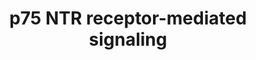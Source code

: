 ---
annotations:
- type: Pathway Ontology
  value: nerve growth factor signaling pathway
authors:
- ReactomeTeam
- DeSl
- Marvin M2
- Eweitz
description: Besides signalling through the tyrosine kinase receptors TRK A, B, and
  C, the mature neurotrophins NGF, BDNF, and NT3/4 signal through their common receptor
  p75NTR. NGF binding to p75NTR activates a number of downstream signalling events
  controlling survival, death, proliferation, and axonogenesis, according to the cellular
  context. p75NTR is devoid of enzymatic activity, and signals by recruiting other
  proteins to its own intracellular domain. p75 interacting proteins include NRIF,
  TRAF2, 4, and 6, NRAGE, necdin, SC1, NADE, RhoA, Rac, ARMS, RIP2, FAP and PLAIDD.
  Here we annotate only the proteins for which a clear involvement in p75NTR signalling
  was demonstrated.<br>A peculiarity of p75NTR is the ability to bind the pro-neurotrophins
  proNGF and proBDNF. Proneurotrophins do not associate with TRK receptors, whereas
  they efficiently signal cell death by apoptosis through p75NTR. The biological action
  of neurotrophins is thus regulated by proteolytic cleavage, with proforms preferentially
  activating p75NTR, mediating apoptosis, and mature forms activating TRK receptors,
  to promote survival. Moreover, the two receptors are utilised to differentially
  modulate neuronal plasticity. For instance, proBDNF-p75NTR signalling  facilitates
  LTD, long term depression, in the hippocampus (Woo NH, et al, 2005), while BDNF-TRKB
  signalling promotes LTP (long term potentiation). Many biological observations indicate  a
  functional interaction between p75NTR and TRKA signaling pathways. <br>  View original
  pathway at [http://www.reactome.org/PathwayBrowser/#DIAGRAM=193704 Reactome].
last-edited: 2021-05-07
organisms:
- Homo sapiens
redirect_from:
- /index.php/Pathway:WP4443
- /instance/WP4443
schema-jsonld:
- '@context': https://schema.org/
  '@id': https://wikipathways.github.io/pathways/WP4443.html
  '@type': Dataset
  creator:
    '@type': Organization
    name: WikiPathways
  description: Besides signalling through the tyrosine kinase receptors TRK A, B,
    and C, the mature neurotrophins NGF, BDNF, and NT3/4 signal through their common
    receptor p75NTR. NGF binding to p75NTR activates a number of downstream signalling
    events controlling survival, death, proliferation, and axonogenesis, according
    to the cellular context. p75NTR is devoid of enzymatic activity, and signals by
    recruiting other proteins to its own intracellular domain. p75 interacting proteins
    include NRIF, TRAF2, 4, and 6, NRAGE, necdin, SC1, NADE, RhoA, Rac, ARMS, RIP2,
    FAP and PLAIDD. Here we annotate only the proteins for which a clear involvement
    in p75NTR signalling was demonstrated.<br>A peculiarity of p75NTR is the ability
    to bind the pro-neurotrophins proNGF and proBDNF. Proneurotrophins do not associate
    with TRK receptors, whereas they efficiently signal cell death by apoptosis through
    p75NTR. The biological action of neurotrophins is thus regulated by proteolytic
    cleavage, with proforms preferentially activating p75NTR, mediating apoptosis,
    and mature forms activating TRK receptors, to promote survival. Moreover, the
    two receptors are utilised to differentially modulate neuronal plasticity. For
    instance, proBDNF-p75NTR signalling  facilitates LTD, long term depression, in
    the hippocampus (Woo NH, et al, 2005), while BDNF-TRKB signalling promotes LTP
    (long term potentiation). Many biological observations indicate  a functional
    interaction between p75NTR and TRKA signaling pathways. <br>  View original pathway
    at [http://www.reactome.org/PathwayBrowser/#DIAGRAM=193704 Reactome].
  keywords:
  - ligand:p75NTR:Phospho-IRAK1:TRAF6:p62
  - Ubiquitinated NRIF
  - RAC1:GDP
  - 'TRAF6 '
  - homodimer:p75NTR
  - MYD88 dimer
  - 'APH1A '
  - 'ARHGEF18 '
  - Ubiquitinated
  - ligand:p75NTR:p-IRAK1:MYD88
  - 'MAG '
  - 'PRKCI '
  - SMPD2
  - 'NGFR(273-427) '
  - 'MAGED1 '
  - 'ARHGEF17 '
  - 'PREX1 '
  - TRAF6
  - 'RASGRF2 '
  - 'PRDM4 '
  - 'FGD4 '
  - 'RHOA '
  - RHOA:GDP:ARHGDIA:NGFR
  - 'PSEN1(299-467) '
  - 'UBC(305-380) '
  - RHOA:GDP:ARHGDIA:NGFR:NGF
  - 'GTP '
  - 'UBC(533-608) '
  - p-S128-BAD
  - 'OMG '
  - 'K63polyUb-TRAF6 '
  - SPHM
  - 'RPS27A(1-76) '
  - 'UBA52(1-76) '
  - 'PLEKHG5 '
  - 'CASP3(29-175) '
  - NGFR(251-272)
  - p-S32,S36-NFKBIA
  - 'PSEN2(298-448) '
  - 'ECT2 '
  - NGF:p75NTR:sortilin
  - 'NGFR '
  - GTP
  - 'ITSN1 '
  - 'LINGO1 '
  - 'HDAC1 '
  - 'IKBKB '
  - 'ARHGEF10L '
  - 'GDP '
  - ITGB3BP
  - 'NGFRAP1 '
  - MAGED1
  - TRAF6 homotrimer
  - K63 linked
  - mature beta-NGF
  - 'FGD3 '
  - 'AKAP13 '
  - NGF:p75NTR:NRAGE
  - NGFR(251-427)
  - unknown kinase
  - RHOA:GTP
  - 'UBB(1-76) '
  - 'ARHGEF37 '
  - RTN4R multimer
  - 'UBC(1-76) '
  - BAD
  - 'ARHGEF35 '
  - SQSTM1
  - NGF:p75NTR:RIP2
  - MCF2
  - 'ARHGEF9 '
  - 'CASP2(170-325) '
  - 'HDAC3 '
  - p75NTR:sortilin
  - ligand:p75NTR:IRAK1:MYD88
  - 'APH1B '
  - 'ARHGEF5 '
  - polyubiquitin chain
  - 'GGC-PalmC-RAC1 '
  - 'ARHGEF11 '
  - deacetylase
  - 'ARHGEF3 '
  - 'UBC(457-532) '
  - ATP
  - 'TIAM2 '
  - phospho-IkB
  - Active N-SMase:Mg2+
  - 'ARHGEF12 '
  - 'RTN4 '
  - pro-beta-NGF
  - 'PLEKHG2 '
  - 'UBC(153-228) '
  - 'ARHGEF7 '
  - 'UBB(77-152) '
  - ligand:p75NTR:Phospho-IRAK1:TRAF6:p62:Phospho-IKK-beta
  - ARHGDIA:NGFR:RTN4R:LINGO1:RTN4,MAG,OMG
  - 'SOS1 '
  - 'SOS2 '
  - 'OBSCN '
  - 'CASP2(348-452) '
  - 'TIAM1 '
  - 'SMPD2 '
  - 'TRIO '
  - LINGO1
  - NFKB1(1-433):RELA
  - GDP
  - mature NGF
  - 'UBB(153-228) '
  - 'p-S,T-IRAK1-1 '
  - NGFR
  - 'NGF '
  - 'ABR '
  - 'RELA '
  - PRKCI
  - IkB(alpha):NF-kB
  - Histone deacetylase
  - GEFs
  - 'ARHGEF19 '
  - 'Zn2+ '
  - IRAK1:MYD88
  - 'UBC(381-456) '
  - NGFR(273-427)
  - 'ARHGEF10 '
  - N-acylsphingosine
  - RHOA:GDP:ARHGDIA
  - complex
  - IKBKB dimer
  - NGFRAP1
  - p-S65-BCL2L11
  - 'GNA13 '
  - 'ARHGEF4 '
  - 'HDAC2 '
  - NRIF:Sequestosome
  - RTN4,MAG,OMG
  - RAC1:GTP
  - NGF:p75NTR:NADE
  - 'ARHGEF6 '
  - 'ITGB3BP '
  - RIPK2
  - 'RTN4R multimer '
  - 'ARHGEF40 '
  - p-T,Y-MAPK8
  - 'NFKB1(1-433) '
  - 'IRAK1 '
  - 'CASP3(1-277) '
  - 'PSENEN '
  - Mg2+
  - RHOA:GDP
  - Active Caspases 2, 3
  - ChoP
  - ligand:p75NTR:Phospho-IRAK1:MYD88:TRAF6
  - NF-kB:p75NTR
  - H2O
  - 'ARHGDIA '
  - 'MYD88 '
  - 'RIPK2 '
  - 'Mg2+ '
  - ICD:TRAF6
  - 'YWHAE '
  - 'ADAM17(215-827) '
  - NGF:p75NTR:PRDM4
  - 'FGD1 '
  - 'p-S,T-IRAK1 '
  - ligand:p75NTR:Phospho-IRAK1:polyubiquitinated TRAF6:p62
  - 'UBC(229-304) '
  - 'AATF '
  - 'CASP2(2-452) '
  - AATF
  - 'NFKBIA '
  - NGFR:RTN4R:LINGO1:RTN4,MAG,OMG
  - 'SORCS3(?-?) '
  - MAPK8
  - Signaling by NTRK1
  - ligand:p75NTR:NADE:14-3-3epsilon
  - ligand:p75NTR:NRIF
  - 'ARHGEF38 '
  - BCL2L11
  - 'MCF2 '
  - 'p-S32,S36-NFKBIA '
  - (TRKA)
  - ligand:p75NTR:Phospho-IRAK1:TRAF6
  - Procaspases 2, 3
  - NGFR:RTN4R:LINGO1
  - 'VAV3 '
  - 'ARHGEF33 '
  - 'FGD2 '
  - pro-beta
  - Ub
  - 'ARHGEF15 '
  - ADP
  - 'NET1 '
  - 'NGEF '
  - 'NCSTN '
  - 'UBC(609-684) '
  - 'CASP3(176-277) '
  - 'MCF2L '
  - 'ARHGEF26 '
  - 'PSEN1(1-298) '
  - p-S,T-ADAM17(215-827):Zn2+
  - ligand:p75NTR:Phospho-IRAK1:TRAF6:p62:IKK-beta
  - 'VAV2 '
  - ligand:p75NTR:NRAGE:CHE1
  - 'ARHGEF1 '
  - gamma-secretase
  - 'ARHGEF39 '
  - 'VAV1 '
  - 'UBC(77-152) '
  - 'ARHGEF16 '
  - YWHAE dimer
  - PRDM4
  - 'PSEN2(1-297) '
  - 'NGF(19-241) '
  - NGF processing
  - RHOA:GDP:ARHGDIA:NGFR:RTN4R:LINGO1:RTN4,MAG,OMG
  - 'SQSTM1 '
  - 'KALRN '
  - NGFR:RTN4R
  - PRDM4:Histone
  - ligand:p75NTR:Phospho-IRAK1:TRAF6:p62:aPKCi
  - NGFR(29-250)
  - 'ARHGEF2 '
  - 'p-S177,S181-IKBKB '
  - NGF
  - homodimer
  - ligand:p75NTR:NRIF:TRAF6
  license: CC0
  name: p75 NTR receptor-mediated signaling
seo: CreativeWork
title: p75 NTR receptor-mediated signaling
wpid: WP4443
---